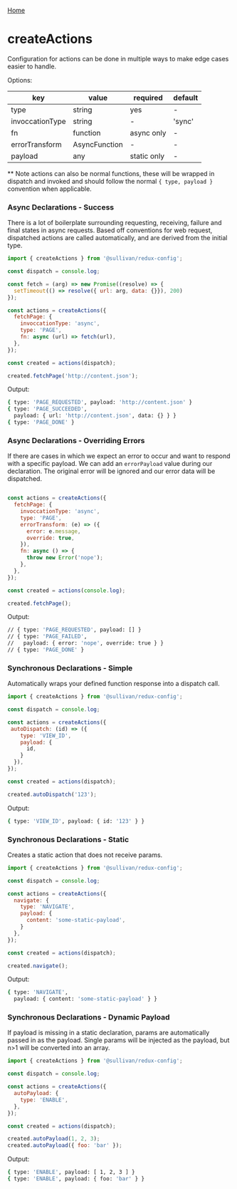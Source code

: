 [Home](https://github.com/icarus-sullivan/redux-config/blob/master/README.md)

# createActions
Configuration for actions can be done in multiple ways to make edge cases easier to handle.

Options:

| key| value | required | default |
|--|--|--|--|
| type | string | yes | - |
| invoccationType | string | - | 'sync' |
| fn | function | async only | - |
| errorTransform | AsyncFunction | - | - |
| payload | any | static only | - |

** Note actions can also be normal functions, these will be wrapped in dispatch and invoked and should follow the normal `{ type, payload }` convention when applicable.

### Async Declarations - Success
There is a lot of boilerplate surrounding requesting, receiving, failure and final states in async requests. Based off conventions for web request, dispatched actions are called automatically, and are derived from the initial type. 

```javascript
import { createActions } from '@sullivan/redux-config';

const dispatch = console.log;

const fetch = (arg) => new Promise((resolve) => {
  setTimeout(() => resolve({ url: arg, data: {}}), 200)
});

const actions = createActions({
  fetchPage: {
    invoccationType: 'async',
    type: 'PAGE',
    fn: async (url) => fetch(url),
  },
});

const created = actions(dispatch);

created.fetchPage('http://content.json');
```

Output:
```bash
{ type: 'PAGE_REQUESTED', payload: 'http://content.json' }
{ type: 'PAGE_SUCCEEDED',
  payload: { url: 'http://content.json', data: {} } }
{ type: 'PAGE_DONE' }
```

### Async Declarations - Overriding Errors
If there are cases in which we expect an error to occur and want to respond with a specific payload. We can add an `errorPayload` value during our declaration. The original error will be ignored and our error data will be dispatched.
```javascript

const actions = createActions({
  fetchPage: {
    invoccationType: 'async',
    type: 'PAGE',
    errorTransform: (e) => ({
      error: e.message,
      override: true,
    }),
    fn: async () => {
      throw new Error('nope');
    },
  },
});

const created = actions(console.log);

created.fetchPage();
```

Output: 
```bash
// { type: 'PAGE_REQUESTED', payload: [] }
// { type: 'PAGE_FAILED',
//   payload: { error: 'nope', override: true } }
// { type: 'PAGE_DONE' }
```

### Synchronous Declarations - Simple
Automatically wraps your defined function response into a dispatch call.

```javascript
import { createActions } from '@sullivan/redux-config';

const dispatch = console.log;

const actions = createActions({
 autoDispatch: (id) => ({
    type: 'VIEW_ID',
    payload: {
      id, 
    }
  }),
});

const created = actions(dispatch);

created.autoDispatch('123');
```

Output:
```bash
{ type: 'VIEW_ID', payload: { id: '123' } }
  ```

### Synchronous Declarations - Static
Creates a static action that does not receive params. 

```javascript
import { createActions } from '@sullivan/redux-config';

const dispatch = console.log;

const actions = createActions({
  navigate: {
    type: 'NAVIGATE',
    payload: {
      content: 'some-static-payload',
    }
  },
});

const created = actions(dispatch);

created.navigate();
```

Output:
```bash
{ type: 'NAVIGATE',
  payload: { content: 'some-static-payload' } }
  ```
  
  ### Synchronous Declarations - Dynamic Payload
If payload is missing in a static declaration, params are automatically passed in as the payload. Single params will be injected as the payload, but n>1 will be converted into an array.

```javascript
import { createActions } from '@sullivan/redux-config';

const dispatch = console.log;

const actions = createActions({
  autoPayload: {
    type: 'ENABLE',
  },
});

const created = actions(dispatch);

created.autoPayload(1, 2, 3);
created.autoPayload({ foo: 'bar' });
```

Output:
```bash
{ type: 'ENABLE', payload: [ 1, 2, 3 ] }
{ type: 'ENABLE', payload: { foo: 'bar' } }
  ```
